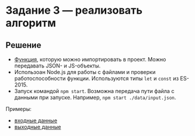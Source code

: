 # Задание 3 — реализовать алгоритм
## Решение

- [Функция](./calculateEnergyCost), которую можно импортировать в проект. Можно передавать JSON- и JS-объекты.
- Использоан Node.js для работы с файлами и проверки работоспособности функции. Используются типы `let` и `const` из ES-2015. 
- Запуск командой `npm start`. Возможна передача пути файла с данными при запуске. Например, `npm start ./data/input.json`.

Примеры: 

- [входные данные](./data/input.json)
- [выходные данные](./data/output.json)
